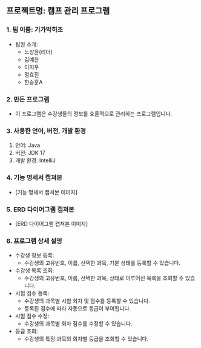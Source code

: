 ## 프로젝트명: 캠프 관리 프로그램

### 1. 팀 이름: 기가막히조
   - 팀원 소개:
     - 노상윤(리더)
     - 김예찬
     - 이지우
     - 정효진
     - 한승훈A

### 2. 만든 프로그램
   - 이 프로그램은 수강생들의 정보를 효율적으로 관리하는 프로그램입니다.

### 3. 사용한 언어, 버전, 개발 환경
   1. 언어: Java
   2. 버전: JDK 17
   3. 개발 환경: IntelliJ

### 4. 기능 명세서 캡쳐본
   - [기능 명세서 캡쳐본 이미지]

### 5. ERD 다이어그램 캡쳐본
   - [ERD 다이어그램 캡쳐본 이미지]

### 6. 프로그램 상세 설명
   - 수강생 정보 등록:
     - 수강생의 고유번호, 이름, 선택한 과목, 기분 상태를 등록할 수 있습니다.
   - 수강생 목록 조회:
     - 수강생의 고유번호, 이름, 선택한 과목, 상태로 이루어진 목록을 조회할 수 있습니다.
   - 시험 점수 등록:
     - 수강생의 과목별 시험 회차 및 점수를 등록할 수 있습니다.
     - 등록된 점수에 따라 자동으로 등급이 부여됩니다.
   - 시험 점수 수정:
     - 수강생의 과목별 회차 점수를 수정할 수 있습니다.
   - 등급 조회:
     - 수강생의 특정 과목의 회차별 등급을 조회할 수 있습니다.